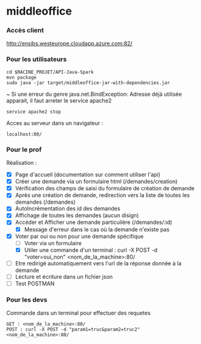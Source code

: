 # middleoffice


### Accès client

http://ensibs.westeurope.cloudapp.azure.com:82/


### Pour les utilisateurs
    cd $RACINE_PROJET/API-Java-Spark
    mvn package
    sudo java -jar target/middleoffice-jar-with-dependencies.jar
  
~ Si une erreur du genre java.net.BindException: Adresse déjà utilisée apparait, il faut arreter le service apache2
    
    service apache2 stop

Acces au serveur dans un navigateur : 
    
    localhost:80/
    
### Pour le prof

Réalisation :
- [x] Page d'accueil (documentation sur comment utiliser l'api)
- [x] Créer une demande via un formulaire html (/demandes/creation)
- [x] Vérification des champs de saisi du formulaire de création de demande
- [x] Après une création de demande, redirection vers la liste de toutes les demandes (/demandes)
- [x] AutoIncrémentation des id des demandes
- [x] Affichage de toutes les demandes (aucun disign)
- [x] Accéder et Afficher une demande particulière (/demandes/:id)
    - [x] Message d'erreur dans le cas où la demande n'existe pas
- [x] Voter par oui ou non pour une demande spécifique
    - [ ] Voter via un formulaire
    - [x] Utiler une commande d'un terminal : curl -X POST -d "voter=oui_non" <nom_de_la_machine>:80/
- [ ] Etre redirigé automatiquement vers l'url de la réponse donnée à la demande
- [ ] Lecture et écriture dans un fichier json
- [ ] Test POSTMAN
    
### Pour les devs
  Commande dans un terminal pour effectuer des requetes 

    GET : <nom_de_la_machine>:80/
    POST : curl -X POST -d "param1=truc&param2=truc2" <nom_de_la_machine>:80/
